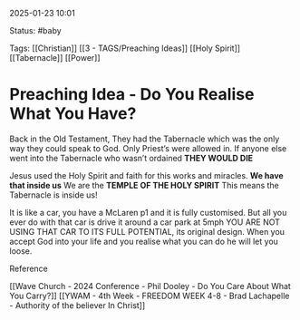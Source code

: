 2025-01-23 10:01

Status: #baby 

Tags: [[Christian]] [[3 - TAGS/Preaching Ideas]] [[Holy Spirit]] [[Tabernacle]] [[Power]]

# Preaching Idea - Do You Realise What You Have?

Back in the Old Testament, They had the Tabernacle which was the only way they could speak to God.
Only Priest’s were allowed in.
If anyone else went into the Tabernacle who wasn’t ordained **THEY WOULD DIE**

Jesus used the Holy Spirit and faith for this works and miracles.
**We have that inside us**
We are the **TEMPLE OF THE HOLY SPIRIT** 
This means the Tabernacle is inside us!

It is like a car, you have a McLaren p1 and it is fully customised.
But all you ever do with that car is drive it around a car park at 5mph
YOU ARE NOT USING THAT CAR TO ITS FULL POTENTIAL, its original design.
When you accept God into your life and you realise what you can do he will let you loose.

Reference

[[Wave Church - 2024 Conference - Phil Dooley - Do You Care About What You Carry?]]
[[YWAM - 4th Week - FREEDOM WEEK 4-8 - Brad Lachapelle - Authority of the believer In Christ]]